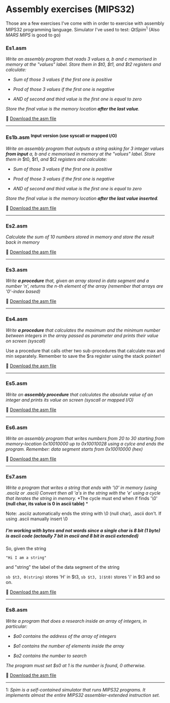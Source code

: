Assembly exercises (MIPS32)
===================
Those are a few exercises I've come with in order to exercise with assembly MIPS32 programming language. 
Simulator I've used to test: *QtSpim*<sup>1</sup> (Also *MARS MIPS* is good to go)

### **Es1.asm**

*Write an assembly program that reads 3 values a, b and c memorised in memory  at the "values" label. Store them in _\$t0, \$t1, and \$t2_ registers and calculate:*

 - *Sum of those 3 values if the first one is positive*

 - *Prod of those 3 values if the first one is negative*

 - *AND of second and third value is the first one is equal to zero*

*Store the final value is the memory location **after the last value**.*

:page_facing_up: [Download the asm file](https://raw.githubusercontent.com/sorre97/Assembly/master/Es1.asm)

----------


### **Es1b.asm** <sup>Input version (use syscall or mapped I/O)</sup>
*Write an assembly program that outputs a string asking for 3 integer values **from input** a, b and c memorised in memory  at the "values" label. Store them in* \$t0, \$t1, *and* \$t2 *registers and calculate:*

- *Sum of those 3 values if the first one is positive*

- *Prod of those 3 values if the first one is negative*

- *AND of second and third value is the first one is equal to zero*

*Store the final value is the memory location **after the last value inserted**.*

:page_facing_up: [Download the asm file](https://raw.githubusercontent.com/sorre97/Assembly/master/Es1b.asm)

----------

### **Es2.asm**

*Calculate the sum of 10 numbers stored in memory and store the result back in memory*

:page_facing_up: [Download the asm file](https://raw.githubusercontent.com/sorre97/Assembly/master/Es2.asm)

-----------

### **Es3.asm**

*Write **a procedure** that, given an array stored in data segment and a number 'n',*
*returns the n-th element of the array (remember that arrays are '0'-index based)*

:page_facing_up: [Download the asm file](https://raw.githubusercontent.com/sorre97/Assembly/master/Es3.asm)

-----------

### **Es4.asm**

*Write **a procedure** that calculates the maximum and the minimum number between integers in the array*
*passed as parameter and prints their value on screen (syscall)*

Use a procedure that calls other two sub-procedures that calculate max and min separately. Remember to save the $ra register using the stack pointer!

:page_facing_up: [Download the asm file](https://raw.githubusercontent.com/sorre97/Assembly/master/Es4.asm)

-----------

### **Es5.asm**

*Write an **assembly procedure** that calculates the absolute value of an integer*
*and prints its value on screen (syscall or mapped I/O)*


:page_facing_up: [Download the asm file](https://raw.githubusercontent.com/sorre97/Assembly/master/Es5.asm)

-----------

### **Es6.asm**

*Write an assembly program that writes numbers from 20 to 30 starting from memory-location*
*0x10010000 up to 0x10010028 using a cylce and ends the program.*
*Remember: data segment starts from 0x10010000 (hex)*


:page_facing_up: [Download the asm file](https://raw.githubusercontent.com/sorre97/Assembly/master/Es6.asm)

-----------

### **Es7.asm**

*Write a program that writes a string that ends with '\0' in memory (using .asciiz or .ascii)*
*Convert then all 'a's in the string with the 'e' using a cycle that iterates the string in memory.*
*The cycle must end when if finds '\0' **(null char, its value is 0 in ascii table)** *

Note: .asciiz automatically ends the string with \0 (null char), .ascii don't. If using .ascii manually insert \0

##### I'm working with bytes and not words since a single char is 8 bit (1 byte) is ascii code (actaully 7 bit in ascii and 8 bit in ascii extended)
So, given the string 

    "Hi I am a string"

and "string" the label of the data segment of the string

`sb $t3, 0(string)` stores 'H' in \$t3, `sb $t3, 1($t0)` stores 'i' in \$t3 and so on.

:page_facing_up: [Download the asm file](https://raw.githubusercontent.com/sorre97/Assembly/master/Es7.asm)

-----------

### **Es8.asm**

*Write a program that does a research inside an array of integers, in particular:*

 - *$a0 contains the address of the array of integers*

 - *$a1 contains the number of elements inside the array*

 - *$a2 contains the number to search*

*The program must set $s0 at 1 is the number is found, 0 otherwise.*

:page_facing_up: [Download the asm file](https://raw.githubusercontent.com/sorre97/Assembly/master/Es8.asm)

-----------

1: *Spim is a self-contained simulator that runs MIPS32 programs. It implements almost the entire MIPS32 assembler-extended instruction set.*
